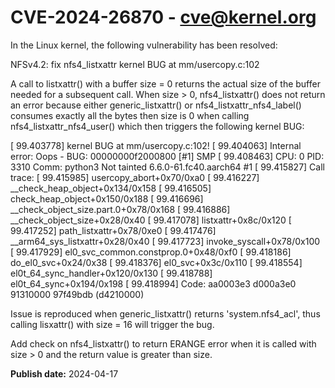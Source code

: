 # CVE-2024-26870 - cve@kernel.org

In the Linux kernel, the following vulnerability has been resolved:

NFSv4.2: fix nfs4_listxattr kernel BUG at mm/usercopy.c:102

A call to listxattr() with a buffer size = 0 returns the actual
size of the buffer needed for a subsequent call. When size > 0,
nfs4_listxattr() does not return an error because either
generic_listxattr() or nfs4_listxattr_nfs4_label() consumes
exactly all the bytes then size is 0 when calling
nfs4_listxattr_nfs4_user() which then triggers the following
kernel BUG:

  [   99.403778] kernel BUG at mm/usercopy.c:102!
  [   99.404063] Internal error: Oops - BUG: 00000000f2000800 [#1] SMP
  [   99.408463] CPU: 0 PID: 3310 Comm: python3 Not tainted 6.6.0-61.fc40.aarch64 #1
  [   99.415827] Call trace:
  [   99.415985]  usercopy_abort+0x70/0xa0
  [   99.416227]  __check_heap_object+0x134/0x158
  [   99.416505]  check_heap_object+0x150/0x188
  [   99.416696]  __check_object_size.part.0+0x78/0x168
  [   99.416886]  __check_object_size+0x28/0x40
  [   99.417078]  listxattr+0x8c/0x120
  [   99.417252]  path_listxattr+0x78/0xe0
  [   99.417476]  __arm64_sys_listxattr+0x28/0x40
  [   99.417723]  invoke_syscall+0x78/0x100
  [   99.417929]  el0_svc_common.constprop.0+0x48/0xf0
  [   99.418186]  do_el0_svc+0x24/0x38
  [   99.418376]  el0_svc+0x3c/0x110
  [   99.418554]  el0t_64_sync_handler+0x120/0x130
  [   99.418788]  el0t_64_sync+0x194/0x198
  [   99.418994] Code: aa0003e3 d000a3e0 91310000 97f49bdb (d4210000)

Issue is reproduced when generic_listxattr() returns 'system.nfs4_acl',
thus calling lisxattr() with size = 16 will trigger the bug.

Add check on nfs4_listxattr() to return ERANGE error when it is
called with size > 0 and the return value is greater than size.

**Publish date:** 2024-04-17

